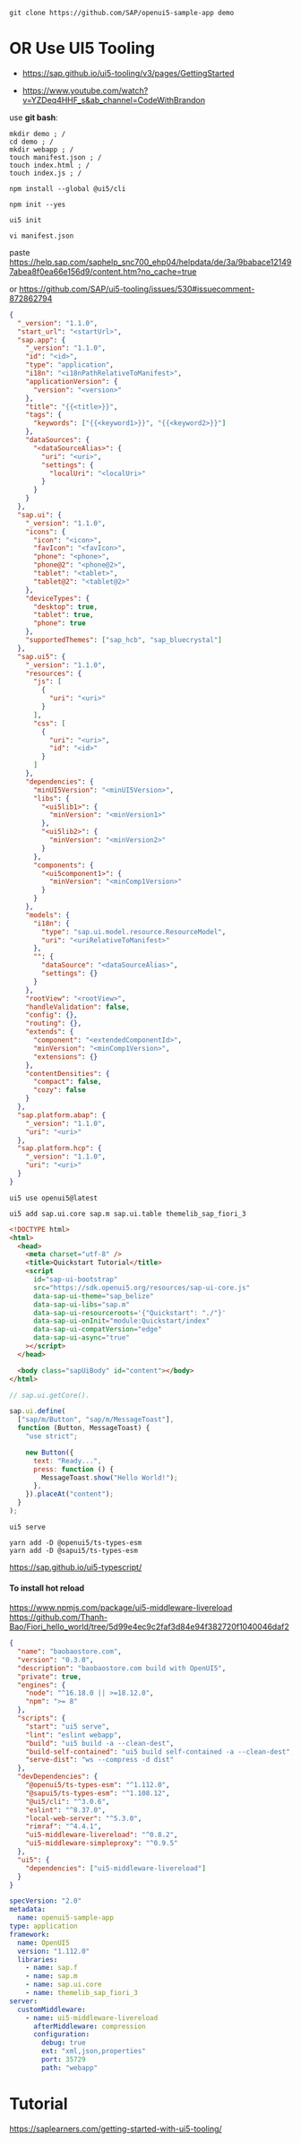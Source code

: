 ```
git clone https://github.com/SAP/openui5-sample-app demo
```

# OR Use UI5 Tooling

- https://sap.github.io/ui5-tooling/v3/pages/GettingStarted

- https://www.youtube.com/watch?v=YZDeq4HHF_s&ab_channel=CodeWithBrandon

use **git bash**:

```
mkdir demo ; /
cd demo ; /
mkdir webapp ; /
touch manifest.json ; /
touch index.html ; /
touch index.js ; /
```

```
npm install --global @ui5/cli
```

```
npm init --yes
```

```
ui5 init
```

```
vi manifest.json
```

paste https://help.sap.com/saphelp_snc700_ehp04/helpdata/de/3a/9babace121497abea8f0ea66e156d9/content.htm?no_cache=true

or https://github.com/SAP/ui5-tooling/issues/530#issuecomment-872862794

```json title="/webapp/manifest.json"
{
  "_version": "1.1.0",
  "start_url": "<startUrl>",
  "sap.app": {
    "_version": "1.1.0",
    "id": "<id>",
    "type": "application",
    "i18n": "<i18nPathRelativeToManifest>",
    "applicationVersion": {
      "version": "<version>"
    },
    "title": "{{<title>}}",
    "tags": {
      "keywords": ["{{<keyword1>}}", "{{<keyword2>}}"]
    },
    "dataSources": {
      "<dataSourceAlias>": {
        "uri": "<uri>",
        "settings": {
          "localUri": "<localUri>"
        }
      }
    }
  },
  "sap.ui": {
    "_version": "1.1.0",
    "icons": {
      "icon": "<icon>",
      "favIcon": "<favIcon>",
      "phone": "<phone>",
      "phone@2": "<phone@2>",
      "tablet": "<tablet>",
      "tablet@2": "<tablet@2>"
    },
    "deviceTypes": {
      "desktop": true,
      "tablet": true,
      "phone": true
    },
    "supportedThemes": ["sap_hcb", "sap_bluecrystal"]
  },
  "sap.ui5": {
    "_version": "1.1.0",
    "resources": {
      "js": [
        {
          "uri": "<uri>"
        }
      ],
      "css": [
        {
          "uri": "<uri>",
          "id": "<id>"
        }
      ]
    },
    "dependencies": {
      "minUI5Version": "<minUI5Version>",
      "libs": {
        "<ui5lib1>": {
          "minVersion": "<minVersion1>"
        },
        "<ui5lib2>": {
          "minVersion": "<minVersion2>"
        }
      },
      "components": {
        "<ui5component1>": {
          "minVersion": "<minComp1Version>"
        }
      }
    },
    "models": {
      "i18n": {
        "type": "sap.ui.model.resource.ResourceModel",
        "uri": "<uriRelativeToManifest>"
      },
      "": {
        "dataSource": "<dataSourceAlias>",
        "settings": {}
      }
    },
    "rootView": "<rootView>",
    "handleValidation": false,
    "config": {},
    "routing": {},
    "extends": {
      "component": "<extendedComponentId>",
      "minVersion": "<minComp1Version>",
      "extensions": {}
    },
    "contentDensities": {
      "compact": false,
      "cozy": false
    }
  },
  "sap.platform.abap": {
    "_version": "1.1.0",
    "uri": "<uri>"
  },
  "sap.platform.hcp": {
    "_version": "1.1.0",
    "uri": "<uri>"
  }
}
```

```
ui5 use openui5@latest
```

```
ui5 add sap.ui.core sap.m sap.ui.table themelib_sap_fiori_3
```

```html title="/webapp/index.html"
<!DOCTYPE html>
<html>
  <head>
    <meta charset="utf-8" />
    <title>Quickstart Tutorial</title>
    <script
      id="sap-ui-bootstrap"
      src="https://sdk.openui5.org/resources/sap-ui-core.js"
      data-sap-ui-theme="sap_belize"
      data-sap-ui-libs="sap.m"
      data-sap-ui-resourceroots='{"Quickstart": "./"}'
      data-sap-ui-onInit="module:Quickstart/index"
      data-sap-ui-compatVersion="edge"
      data-sap-ui-async="true"
    ></script>
  </head>

  <body class="sapUiBody" id="content"></body>
</html>
```

```javascript title="/webapp/index.js"
// sap.ui.getCore().

sap.ui.define(
  ["sap/m/Button", "sap/m/MessageToast"],
  function (Button, MessageToast) {
    "use strict";

    new Button({
      text: "Ready...",
      press: function () {
        MessageToast.show("Hello World!");
      },
    }).placeAt("content");
  }
);
```

```
ui5 serve
```

```
yarn add -D @openui5/ts-types-esm
yarn add -D @sapui5/ts-types-esm
```

https://sap.github.io/ui5-typescript/

#### To install hot reload

https://www.npmjs.com/package/ui5-middleware-livereload
https://github.com/Thanh-Bao/Fiori_hello_world/tree/5d99e4ec9c2faf3d84e94f382720f1040046daf2

```json title=./package.json
{
  "name": "baobaostore.com",
  "version": "0.3.0",
  "description": "baobaostore.com build with OpenUI5",
  "private": true,
  "engines": {
    "node": "^16.18.0 || >=18.12.0",
    "npm": ">= 8"
  },
  "scripts": {
    "start": "ui5 serve",
    "lint": "eslint webapp",
    "build": "ui5 build -a --clean-dest",
    "build-self-contained": "ui5 build self-contained -a --clean-dest",
    "serve-dist": "ws --compress -d dist"
  },
  "devDependencies": {
    "@openui5/ts-types-esm": "^1.112.0",
    "@sapui5/ts-types-esm": "^1.108.12",
    "@ui5/cli": "^3.0.6",
    "eslint": "^8.37.0",
    "local-web-server": "^5.3.0",
    "rimraf": "^4.4.1",
    "ui5-middleware-livereload": "^0.8.2",
    "ui5-middleware-simpleproxy": "^0.9.5"
  },
  "ui5": {
    "dependencies": ["ui5-middleware-livereload"]
  }
}
```

```yaml title=./ui5.yaml
specVersion: "2.0"
metadata:
  name: openui5-sample-app
type: application
framework:
  name: OpenUI5
  version: "1.112.0"
  libraries:
    - name: sap.f
    - name: sap.m
    - name: sap.ui.core
    - name: themelib_sap_fiori_3
server:
  customMiddleware:
    - name: ui5-middleware-livereload
      afterMiddleware: compression
      configuration:
        debug: true
        ext: "xml,json,properties"
        port: 35729
        path: "webapp"
```

# Tutorial

https://saplearners.com/getting-started-with-ui5-tooling/
